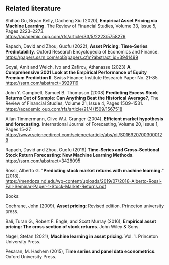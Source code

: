 ## Related literature

Shihao Gu, Bryan Kelly, Dacheng Xiu (2020), **Empirical Asset Pricing via Machine Learning**. The Review of Financial Studies, Volume 33, Issue 5, Pages 2223–2273.  
https://academic.oup.com/rfs/article/33/5/2223/5758276

Rapach, David and Zhou, Guofu (2022), **Asset Pricing: Time-Series Predictability**. Oxford Research Encyclopedia of Economics and Finance.  
https://papers.ssrn.com/sol3/papers.cfm?abstract_id=3941499

Goyal, Amit and Welch, Ivo and Zafirov, Athanasse (2023) **A Comprehensive 2021 Look at the Empirical Performance of Equity Premium Prediction II**. Swiss Finance Institute Research Paper No. 21-85.  
https://ssrn.com/abstract=3929119 

John Y. Campbell, Samuel B. Thompson (2008) **Predicting Excess Stock Returns Out of Sample: Can Anything Beat the Historical Average?**, The Review of Financial Studies, Volume 21, Issue 4, Pages 1509–1531.  
https://academic.oup.com/rfs/article/21/4/1509/1567518

Allan Timmermann, Clive W.J. Granger (2004), **Efficient market hypothesis and forecasting**. International Journal of Forecasting, Volume 20, Issue 1, Pages 15-27.  
https://www.sciencedirect.com/science/article/abs/pii/S0169207003000128

Rapach, David and Zhou, Guofu (2019) **Time-Series and Cross-Sectional Stock Return Forecasting: New Machine Learning Methods**.  
https://ssrn.com/abstract=3428095 

Rossi, Alberto G. "**Predicting stock market returns with machine learning.**" (2018).  
https://mendoza.nd.edu/wp-content/uploads/2019/07/2018-Alberto-Rossi-Fall-Seminar-Paper-1-Stock-Market-Returns.pdf

Books:

Cochrane, John (2009), **Asset pricing**: Revised edition. Princeton university press.

Bali, Turan G., Robert F. Engle, and Scott Murray (2016), **Empirical asset pricing: The cross section of stock returns**. John Wiley & Sons.

Nagel, Stefan (2021), **Machine learning in asset pricing**. Vol. 1. Princeton University Press.

Pesaran, M. Hashem (2015), **Time series and panel data econometrics**. Oxford University Press.
